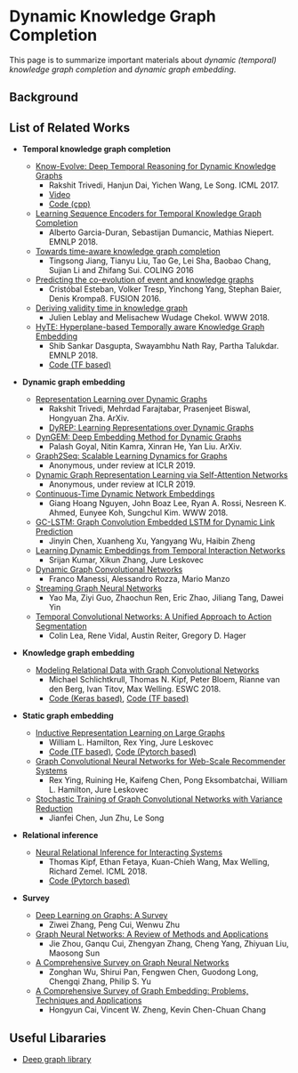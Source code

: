 # Dynamic Knowledge Graph Completion
This page is to summarize important materials about *dynamic (temporal) knowledge graph completion* and *dynamic graph embedding*.

## Background

## List of Related Works
- **Temporal knowledge graph completion**
	- [Know-Evolve: Deep Temporal Reasoning for Dynamic Knowledge Graphs](https://arxiv.org/abs/1705.05742)
		- Rakshit Trivedi, Hanjun Dai, Yichen Wang, Le Song. ICML 2017.
		- [Video](https://vimeo.com/238228194)
		- [Code (cpp)](https://github.com/rstriv/Know-Evolve)
	- [Learning Sequence Encoders for Temporal Knowledge Graph Completion](https://arxiv.org/abs/1809.03202)
		- Alberto Garcia-Duran, Sebastijan Dumancic, Mathias Niepert. EMNLP 2018.
	- [Towards time-aware knowledge graph completion](http://aclweb.org/anthology/C16-1161)
		- Tingsong Jiang, Tianyu Liu, Tao Ge, Lei Sha, Baobao Chang, Sujian Li and Zhifang Sui. COLING 2016
	- [Predicting the co-evolution of event and knowledge graphs](https://arxiv.org/abs/1512.06900)
		- Cristóbal Esteban, Volker Tresp, Yinchong Yang, Stephan Baier, Denis Krompaß. FUSION 2016.
	- [Deriving validity time in knowledge graph](https://dl.acm.org/citation.cfm?id=3191639)
		- Julien Leblay and Melisachew Wudage Chekol. WWW 2018.
	- [HyTE: Hyperplane-based Temporally aware Knowledge Graph Embedding](http://aclweb.org/anthology/D18-1225)
		- Shib Sankar Dasgupta, Swayambhu Nath Ray, Partha Talukdar. EMNLP 2018.
		- [Code (TF based)](https://github.com/malllabiisc/HyTE)

- **Dynamic graph embedding**
	- [Representation Learning over Dynamic Graphs](https://arxiv.org/abs/1803.04051)
		- Rakshit Trivedi, Mehrdad Farajtabar, Prasenjeet Biswal, Hongyuan Zha. ArXiv.
		- [DyREP: Learning Representations over Dynamic Graphs](https://openreview.net/forum?id=HyePrhR5KX)
	- [DynGEM: Deep Embedding Method for Dynamic Graphs](https://arxiv.org/abs/1805.11273)
		- Palash Goyal, Nitin Kamra, Xinran He, Yan Liu. ArXiv.
	- [Graph2Seq: Scalable Learning Dynamics for Graphs](https://openreview.net/forum?id=Ske7ToC5Km)
		- Anonymous, under review at ICLR 2019.
	- [Dynamic Graph Representation Learning via Self-Attention Networks](https://openreview.net/forum?id=HylsgnCcFQ)
		- Anonymous, under review at ICLR 2019.
	- [Continuous-Time Dynamic Network Embeddings](http://ryanrossi.com/pubs/nguyen-et-al-WWW18-BigNet.pdf)
		- Giang Hoang Nguyen, John Boaz Lee, Ryan A. Rossi, Nesreen K. Ahmed, Eunyee Koh, Sungchul Kim. WWW 2018.
	- [GC-LSTM: Graph Convolution Embedded LSTM for Dynamic Link Prediction](https://arxiv.org/pdf/1812.04206.pdf)
		- Jinyin Chen, Xuanheng Xu, Yangyang Wu, Haibin Zheng
	- [Learning Dynamic Embeddings from Temporal Interaction Networks](https://www-cs.stanford.edu/~srijan/pubs/paper-interactions.pdf)
		- Srijan Kumar, Xikun Zhang, Jure Leskovec
	- [Dynamic Graph Convolutional Networks](https://arxiv.org/pdf/1704.06199.pdf)
		- Franco Manessi, Alessandro Rozza, Mario Manzo
	- [Streaming Graph Neural Networks](https://arxiv.org/pdf/1810.10627.pdf)
		- Yao Ma, Ziyi Guo, Zhaochun Ren, Eric Zhao, Jiliang Tang, Dawei Yin
	- [Temporal Convolutional Networks: A Unified Approach to Action Segmentation](https://arxiv.org/abs/1608.08242)
		- Colin Lea, Rene Vidal, Austin Reiter, Gregory D. Hager

- **Knowledge graph embedding**
	- [Modeling Relational Data with Graph Convolutional Networks](https://arxiv.org/abs/1703.06103)
		- Michael Schlichtkrull, Thomas N. Kipf, Peter Bloem, Rianne van den Berg, Ivan Titov, Max Welling. ESWC 2018.
		- [Code (Keras based)](https://github.com/tkipf/relational-gcn), [Code (TF based)](https://github.com/MichSchli/RelationPrediction)

- **Static graph embedding**
	- [Inductive Representation Learning on Large Graphs](https://www-cs-faculty.stanford.edu/people/jure/pubs/graphsage-nips17.pdf)
		- William L. Hamilton, Rex Ying, Jure Leskovec
		- [Code (TF based)](https://github.com/williamleif/GraphSAGE), [Code (Pytorch based)](https://github.com/williamleif/graphsage-simple/)
	- [Graph Convolutional Neural Networks for Web-Scale Recommender Systems](https://arxiv.org/pdf/1806.01973)
		- Rex Ying, Ruining He, Kaifeng Chen, Pong Eksombatchai, William L. Hamilton, Jure Leskovec
	- [Stochastic Training of Graph Convolutional Networks with Variance Reduction](https://arxiv.org/pdf/1710.10568.pdf)
		- Jianfei Chen, Jun Zhu, Le Song

- **Relational inference**
	- [Neural Relational Inference for Interacting Systems](https://arxiv.org/abs/1802.04687)
		- Thomas Kipf, Ethan Fetaya, Kuan-Chieh Wang, Max Welling, Richard Zemel. ICML 2018.
		- [Code (Pytorch based)](https://github.com/ethanfetaya/NRI)

- **Survey**
	- [Deep Learning on Graphs: A Survey](https://arxiv.org/abs/1812.04202)
		- Ziwei Zhang, Peng Cui, Wenwu Zhu
	- [Graph Neural Networks: A Review of Methods and Applications](https://arxiv.org/abs/1812.08434)
		- Jie Zhou, Ganqu Cui, Zhengyan Zhang, Cheng Yang, Zhiyuan Liu, Maosong Sun
	- [A Comprehensive Survey on Graph Neural Networks](https://arxiv.org/abs/1901.00596)
		- Zonghan Wu, Shirui Pan, Fengwen Chen, Guodong Long, Chengqi Zhang, Philip S. Yu
	- [A Comprehensive Survey of Graph Embedding: Problems, Techniques and Applications](https://arxiv.org/abs/1709.07604)
		- Hongyun Cai, Vincent W. Zheng, Kevin Chen-Chuan Chang

## Useful Libararies
- [Deep graph library](https://www.dgl.ai)
